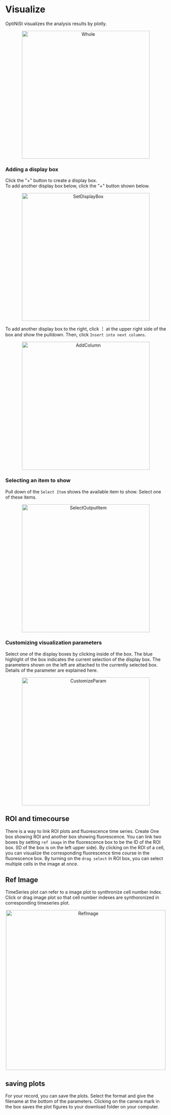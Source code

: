 Visualize
=================


OptiNiSt visualizes the analysis results by plotly. 
<br>
<p align="center">
<img width="400px" src="https://github.com/oist/optinist/blob/main/docs/_static/visualize/whole.png" alt="Whole" />
</p>



### Adding a display box
Click the "+" button to create a display box.   
To add another display box below, click the "+" button shown below. 

<p align="center">
<img width="400px" src="https://github.com/oist/optinist/blob/main/docs/_static/visualize/components/set_display_box.png" alt="SetDisplayBox" />
</p>

To add another display box to the right, click **︙** at the upper right side of the box and show the pulldown. Then, click `Insert into next columns`.

<p align="center">
<img width="400px" src="https://github.com/oist/optinist/blob/main/docs/_static/visualize/components/add_column.png" alt="AddColumn" />
</p>


### Selecting an item to show
Pull down of the `Select Item` shows the available item to show. Select one of these items.

<p align="center">
<img width="400px" src="https://github.com/oist/optinist/blob/main/docs/_static/visualize/components/select_output_item.png" alt="SelectOutputItem" />
</p>


### Customizing visualization parameters
Select one of the display boxes by clicking inside of the box. The blue highlight of the box indicates the current selection of the display box. The parameters shown on the left are attached to the currently selected box. Details of the parameter are explained here.

<p align="center">
<img width="400px" src="https://github.com/oist/optinist/blob/main/docs/_static/visualize/components/customize_param.png" alt="CustomizeParam" />
</p>


## ROI and timecourse 
There is a way to link ROI plots and fluorescence time series. 
Create One box showing ROI and another box showing fluorescence. You can link two boxes by setting `ref image` in the fluorescence box to be the ID of the ROI box. (ID of the box is on the left upper side). By clicking on the ROI of a cell, you can visualize the corresponding fluorescence time course in the fluorescence box. By turning on the `drag select` in ROI box, you can select multiple cells in the image at once. 


## Ref Image
TimeSeries plot can refer to a image plot to synthronize cell number index. Click or drag image plot so that cell number indexes are synthoronized in corresponding timeseries plot.
<p align="center">
<img width="500px" src="https://github.com/oist/optinist/blob/main/docs/_static/visualize/components/ref_image.png" alt="RefImage" />
</p>

## saving plots
For your record, you can save the plots. Select the format and give the filename at the bottom of the parameters. Clicking on the camera mark in the box saves the plot figures to your download folder on your computer.

